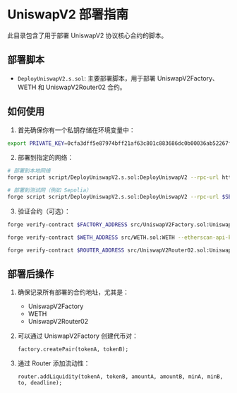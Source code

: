# UniswapV2 部署指南

此目录包含了用于部署 UniswapV2 协议核心合约的脚本。

## 部署脚本

- `DeployUniswapV2.s.sol`: 主要部署脚本，用于部署 UniswapV2Factory、WETH 和 UniswapV2Router02 合约。

## 如何使用

1. 首先确保你有一个私钥存储在环境变量中：

```bash
export PRIVATE_KEY=0cfa3dff5e87974bff21af63c801c883686dc0b00036ab52267f66cc0b79b180
```

2. 部署到指定的网络：

```bash
# 部署到本地网络
forge script script/DeployUniswapV2.s.sol:DeployUniswapV2 --rpc-url http://localhost:8545 --broadcast -vvv

# 部署到测试网（例如 Sepolia）
forge script script/DeployUniswapV2.s.sol:DeployUniswapV2 --rpc-url $SEPOLIA_RPC_URL --broadcast --verify -vvv
```

3. 验证合约（可选）：

```bash
forge verify-contract $FACTORY_ADDRESS src/UniswapV2Factory.sol:UniswapV2Factory --etherscan-api-key $ETHERSCAN_API_KEY --constructor-args $(cast abi-encode "constructor(address)" $OWNER_ADDRESS)

forge verify-contract $WETH_ADDRESS src/WETH.sol:WETH --etherscan-api-key $ETHERSCAN_API_KEY

forge verify-contract $ROUTER_ADDRESS src/UniswapV2Router02.sol:UniswapV2Router02 --etherscan-api-key $ETHERSCAN_API_KEY --constructor-args $(cast abi-encode "constructor(address,address)" $FACTORY_ADDRESS $WETH_ADDRESS)
```

## 部署后操作

1. 确保记录所有部署的合约地址，尤其是：
   - UniswapV2Factory
   - WETH
   - UniswapV2Router02

2. 可以通过 UniswapV2Factory 创建代币对：
   ```solidity
   factory.createPair(tokenA, tokenB);
   ```

3. 通过 Router 添加流动性：
   ```solidity
   router.addLiquidity(tokenA, tokenB, amountA, amountB, minA, minB, to, deadline);
   ``` 